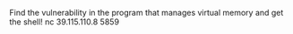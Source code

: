 Find the vulnerability in the program that manages virtual memory and get the shell!
nc 39.115.110.8 5859